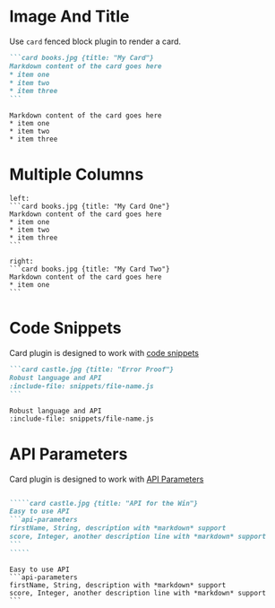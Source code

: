 # Image And Title

Use `card` fenced block plugin to render a card.

`````markdown
```card books.jpg {title: "My Card"}
Markdown content of the card goes here
* item one
* item two
* item three
```
`````

```card books.jpg {title: "My Card"}
Markdown content of the card goes here
* item one
* item two
* item three
```

# Multiple Columns

`````columns
left:
```card books.jpg {title: "My Card One"}
Markdown content of the card goes here
* item one
* item two
* item three
```

right:
```card books.jpg {title: "My Card Two"}
Markdown content of the card goes here
* item one
```
`````

# Code Snippets

Card plugin is designed to work with [code snippets](snippets/external-code-snippets)

`````markdown
```card castle.jpg {title: "Error Proof"}
Robust language and API
:include-file: snippets/file-name.js 
```
`````

```card castle.jpg {title: "Error Proof"}
Robust language and API
:include-file: snippets/file-name.js 
```

# API Parameters

Card plugin is designed to work with [API Parameters](snippets/api-parameters)

```````markdown

`````card castle.jpg {title: "API for the Win"}
Easy to use API
```api-parameters
firstName, String, description with *markdown* support
score, Integer, another description line with *markdown* support
``` 
`````
```````

`````card castle.jpg {title: "API for the Win"}
Easy to use API
```api-parameters
firstName, String, description with *markdown* support
score, Integer, another description line with *markdown* support
``` 
`````

